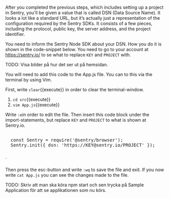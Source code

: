 After you completed the previous steps, which includes setting up a project in Sentry, you'll be given a value that is called DSN (Data Source Name). It looks a lot like a standard URL, but it’s actually just a representation of the configuration required by the Sentry SDKs. It consists of a few pieces, including the protocol, public key, the server address, and the project identifier.

You need to inform the Sentry Node SDK about your DSN. How you do it is shown in the code-snippet below. You need to go to your account at 
https://sentry.io/ to se what to replace `KEY` and `PROJECT` with. 
    
TODO: Visa bilder på hur det ser ut på hemsidan. 

You will need to add this code to the App.js file. You can to this via the terminal by using Vim.

First, write `clear`{{execute}} in order to clear the terminal-window. 

1. `cd src`{{execute}}
2. `vim App.js`{{execute}}

Write `:e`in order to edit the file. Then insert this code block under the import-statements, but replace `KEY` and `PROJECT` to what is shown at Sentry.io. 

<pre class="file">

  const Sentry = require('@sentry/browser');
  Sentry.init({ dsn: 'https://KEY@sentry.io/PROJECT' }); 
 
</pre>`

Then press the esc-button and write `:wq` to save the file and exit. If you now write `cat App.js` you can see the changes made to the file.


TODO: Skriv att man ska köra npm start och sen trycka på Sample Application för att se applikationen som nu körs. 


